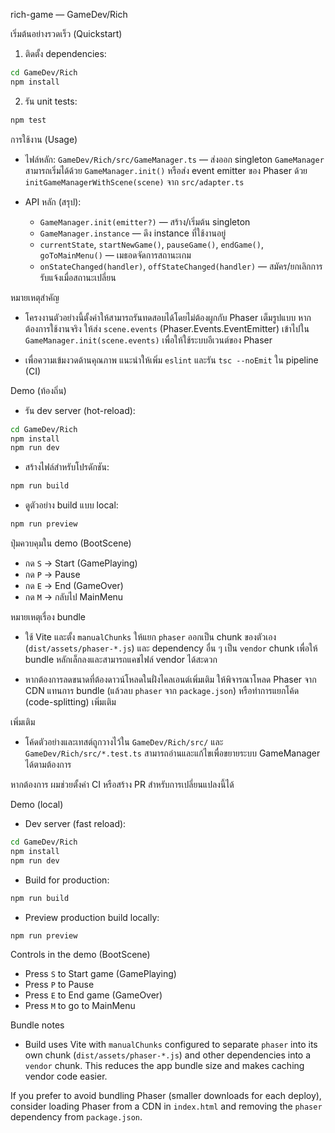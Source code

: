 
rich-game — GameDev/Rich

เริ่มต้นอย่างรวดเร็ว (Quickstart)

1) ติดตั้ง dependencies:

```bash
cd GameDev/Rich
npm install
```

2) รัน unit tests:

```bash
npm test
```

การใช้งาน (Usage)

- ไฟล์หลัก: `GameDev/Rich/src/GameManager.ts` — ส่งออก singleton `GameManager` สามารถเริ่มได้ด้วย `GameManager.init()` หรือส่ง event emitter ของ Phaser ด้วย `initGameManagerWithScene(scene)` จาก `src/adapter.ts`

- API หลัก (สรุป):
  - `GameManager.init(emitter?)` — สร้าง/เริ่มต้น singleton
  - `GameManager.instance` — ดึง instance ที่ใช้งานอยู่
  - `currentState`, `startNewGame()`, `pauseGame()`, `endGame()`, `goToMainMenu()` — เมธอดจัดการสถานะเกม
  - `onStateChanged(handler)`, `offStateChanged(handler)` — สมัคร/ยกเลิกการรับแจ้งเมื่อสถานะเปลี่ยน

หมายเหตุสำคัญ

- โครงงานตัวอย่างนี้ตั้งค่าให้สามารถรันทดสอบได้โดยไม่ต้องผูกกับ Phaser เต็มรูปแบบ หากต้องการใช้งานจริง ให้ส่ง `scene.events` (Phaser.Events.EventEmitter) เข้าไปใน `GameManager.init(scene.events)` เพื่อให้ใช้ระบบอีเวนต์ของ Phaser

- เพื่อความเข้มงวดด้านคุณภาพ แนะนำให้เพิ่ม `eslint` และรัน `tsc --noEmit` ใน pipeline (CI)

Demo (ท้องถิ่น)

- รัน dev server (hot-reload):

```bash
cd GameDev/Rich
npm install
npm run dev
```

- สร้างไฟล์สำหรับโปรดักชัน:

```bash
npm run build
```

- ดูตัวอย่าง build แบบ local:

```bash
npm run preview
```

ปุ่มควบคุมใน demo (BootScene)
- กด `S` → Start (GamePlaying)
- กด `P` → Pause
- กด `E` → End (GameOver)
- กด `M` → กลับไป MainMenu

หมายเหตุเรื่อง bundle

- ใช้ Vite และตั้ง `manualChunks` ให้แยก `phaser` ออกเป็น chunk ของตัวเอง (`dist/assets/phaser-*.js`) และ dependency อื่น ๆ เป็น `vendor` chunk เพื่อให้ bundle หลักเล็กลงและสามารถแคชไฟล์ vendor ได้สะดวก

- หากต้องการลดขนาดที่ต้องดาวน์โหลดในฝั่งไคลเอนต์เพิ่มเติม ให้พิจารณาโหลด Phaser จาก CDN แทนการ bundle (แล้วลบ `phaser` จาก `package.json`) หรือทำการแยกโค้ด (code-splitting) เพิ่มเติม

เพิ่มเติม

- โค้ดตัวอย่างและเทสต์ถูกวางไว้ใน `GameDev/Rich/src/` และ `GameDev/Rich/src/*.test.ts` สามารถอ่านและแก้ไขเพื่อขยายระบบ GameManager ได้ตามต้องการ

หากต้องการ ผมช่วยตั้งค่า CI หรือสร้าง PR สำหรับการเปลี่ยนแปลงนี้ได้

Demo (local)

- Dev server (fast reload):

```bash
cd GameDev/Rich
npm install
npm run dev
```

- Build for production:

```bash
npm run build
```

- Preview production build locally:

```bash
npm run preview
```

Controls in the demo (BootScene)
- Press `S` to Start game (GamePlaying)
- Press `P` to Pause
- Press `E` to End game (GameOver)
- Press `M` to go to MainMenu

Bundle notes
- Build uses Vite with `manualChunks` configured to separate `phaser` into its own chunk (`dist/assets/phaser-*.js`) and other dependencies into a `vendor` chunk. This reduces the app bundle size and makes caching vendor code easier.

If you prefer to avoid bundling Phaser (smaller downloads for each deploy), consider loading Phaser from a CDN in `index.html` and removing the `phaser` dependency from `package.json`.
